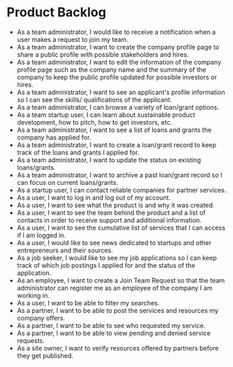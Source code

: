 # Product Backlog
- As a team administrator, I would like to receive a notification when a user makes a request to join my team.
- As a team administrator, I want to create the company profile page to share a public profile with possible stakeholders and hires.
- As a team administrator, I want to edit the information of the company profile page such as the company name and the summary of the company to keep the public profile updated for possible investors or hires.
- As a team administrator, I want to see an applicant's profile information so I can see the skills/ qualifications of the applicant.
- As a team administrator, I can browse a variety of loan/grant options.
- As a team startup user, I can learn about sustainable product development, how to pitch, how to get investors, etc.
- As a team administrator, I want to see a list of loans and grants the company has applied for.
- As a team administrator, I want to create a loan/grant record to keep track of the loans and grants I applied for.
- As a team administrator, I want to update the status on existing loans/grants.
- As a team administrator, I want to archive a past loan/grant record so I can focus on current loans/grants.
- As a startup user, I can contact reliable companies for partner services.
- As a user, I want to log in and log out of my account.
- As a user, I want to see what the product is and why it was created.
- As a user, I want to see the team behind the product and a list of contacts in order to receive support and additional information. 
- As a user, I want to see the cumulative list of services that I can access if I am logged in.
- As a user, I would like to see news dedicated to startups and other entrepreneurs and their sources.
- As a job seeker, I would like to see my job applications so I can keep track of which job postings I applied for and the status of the application.
- As an employee, I want to create a Join Team Request so that the team administrator can register me as an employee of the company I am working in.
- As a user, I want to be able to filter my searches.
- As a partner, I want to be able to post the services and resources my company offers.
- As a partner, I want to be able to see who requested my service.
- As a partner, I want to be able to view pending and denied service requests.
- As a site owner, I want to verify resources offered by partners before they get published.
